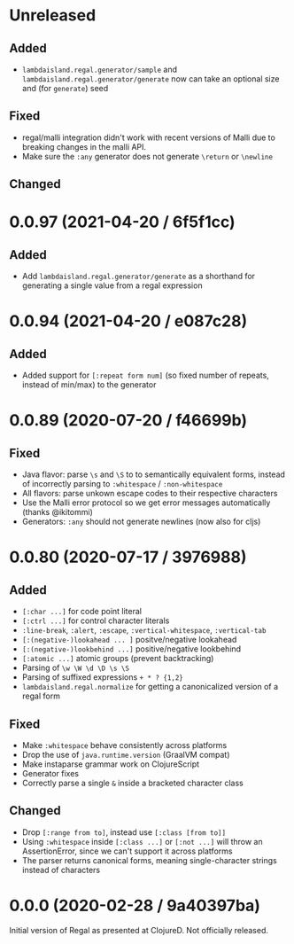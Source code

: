 # Unreleased

## Added

- `lambdaisland.regal.generator/sample` and
  `lambdaisland.regal.generator/generate` now can take an optional size and (for
  `generate`) seed

## Fixed

- regal/malli integration didn't work with recent versions of Malli due to breaking changes in the malli API.
- Make sure the `:any` generator does not generate `\return` or `\newline`

## Changed

# 0.0.97 (2021-04-20 / 6f5f1cc)

## Added

- Add `lambdaisland.regal.generator/generate` as a shorthand for generating a
  single value from a regal expression

# 0.0.94 (2021-04-20 / e087c28)

## Added

- Added support for `[:repeat form num]` (so fixed number of repeats, instead of
  min/max) to the generator

# 0.0.89 (2020-07-20 / f46699b)

## Fixed

- Java flavor: parse `\s` and `\S` to to semantically equivalent forms, instead
  of incorrectly parsing to `:whitespace` / `:non-whitespace`
- All flavors: parse unkown escape codes to their respective characters
- Use the Malli error protocol so we get error messages automatically (thanks @ikitommi)
- Generators: `:any` should not generate newlines (now also for cljs)

# 0.0.80 (2020-07-17 / 3976988)

## Added

- `[:char ...]` for code point literal
- `[:ctrl ...]` for control character literals
- `:line-break`, `:alert`, `:escape`, `:vertical-whitespace`, `:vertical-tab`
- `[:(negative-)lookahead ... ]` positve/negative lookahead
- `[:(negative-)lookbehind ...]` positive/negative lookbehind
- `[:atomic ...]` atomic groups (prevent backtracking)
- Parsing of `\w \W \d \D \s \S`
- Parsing of suffixed expressions `+ * ? {1,2}`
- `lambdaisland.regal.normalize` for getting a canonicalized version of a regal form

## Fixed

- Make `:whitespace` behave consistently across platforms
- Drop the use of `java.runtime.version` (GraalVM compat)
- Make instaparse grammar work on ClojureScript
- Generator fixes
- Correctly parse a single `&` inside a bracketed character class

## Changed

- Drop `[:range from to]`, instead use `[:class [from to]]`
- Using `:whitespace` inside `[:class ...]` or `[:not ...]` will throw an
  AssertionError, since we can't support it across platforms
- The parser returns canonical forms, meaning single-character strings instead of characters

# 0.0.0 (2020-02-28 / 9a40397ba)

Initial version of Regal as presented at ClojureD. Not officially released.
